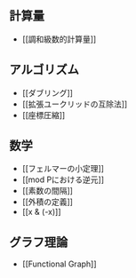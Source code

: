 ## 計算量
- [[調和級数的計算量]]

## アルゴリズム
- [[ダブリング]]
- [[拡張ユークリッドの互除法]]
- [[座標圧縮]]

## 数学
- [[フェルマーの小定理]]
- [[mod Pにおける逆元]]
- [[素数の間隔]]
- [[外積の定義]]
- [[x & (-x)]]

## グラフ理論
- [[Functional Graph]]
